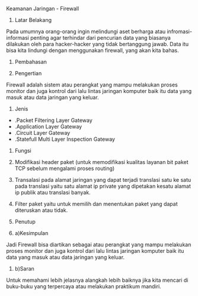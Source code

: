 Keamanan Jaringan - Firewall

1. Latar Belakang

Pada umumnya orang-orang ingin melindungi aset berharga atau infromasi-informasi penting agar terhindar dari pencurian data yang biasanya dilakukan oleh para hacker-hacker yang tidak bertanggung jawab. Data itu bisa kita lindungi dengan menggunakan firewall, yang akan kita bahas.

1. Pembahasan

1. Pengertian

Firewall adalah sistem atau perangkat yang mampu melakukan proses monitor dan juga kontrol dari lalu lintas jaringan komputer baik itu data yang masuk atau data jaringan yang keluar.

1. Jenis

- .Packet Filtering Layer Gateway
- .Application Layer Gateway
- .Circuit Layer Gateway
- .Statefull Multi Layer Inspection Gateway

1. Fungsi

1. Modifikasi header paket (untuk memodifikasi kualitas layanan bit paket TCP sebelum mengalami proses routing)
2. Transalasi pada alamat jaringan yang dapat terjadi translasi satu ke satu pada translasi yaitu satu alamat ip private yang dipetakan kesatu alamat ip publik atau translasi banyak.
3. Filter paket yaitu untuk memilih dan menentukan paket yang dapat diteruskan atau tidak.

1. Penutup

1. a)Kesimpulan

Jadi Firewall bisa diartikan sebagai atau perangkat yang mampu melakukan proses monitor dan juga kontrol dari lalu lintas jaringan komputer baik itu data yang masuk atau data jaringan yang keluar.

1. b)Saran

Untuk memahami lebih jelasnya alangkah lebih baiknya jika kita mencari di buku-buku yang terpercaya atau melakukan praktikum mandiri.

